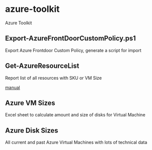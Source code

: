 # azure-toolkit
Azure Toolkit

## Export-AzureFrontDoorCustomPolicy.ps1 ##
Export Azure Frontdoor Custom Policy, generate a script for import

## Get-AzureResourceList ##
Report list of all resources with SKU or VM Size

[manual](https://github.com/ChrisPolewiak/azure-toolkit/blob/master/Get-AzureResources/AzureResourcesList.md#get-azureresourcelist)

## Azure VM Sizes ##
Excel sheet to calculate amount and size of disks for Virtual Machine

## Azure Disk Sizes ##
All current and past Azure Virtual Machines with lots of technical data
